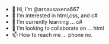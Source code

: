 - 👋 Hi, I’m @arnavsaxena667
- 👀 I’m interested in html,css, and c#
- 🌱 I’m currently learning ... c#
- 💞️ I’m looking to collaborate on ... html
- 📫 How to reach me ... phone no.

<!---
arnavsaxena667/arnavsaxena667 is a ✨ special ✨ repository because its `README.md` (this file) appears on your GitHub profile.
You can click the Preview link to take a look at your changes.
--->
